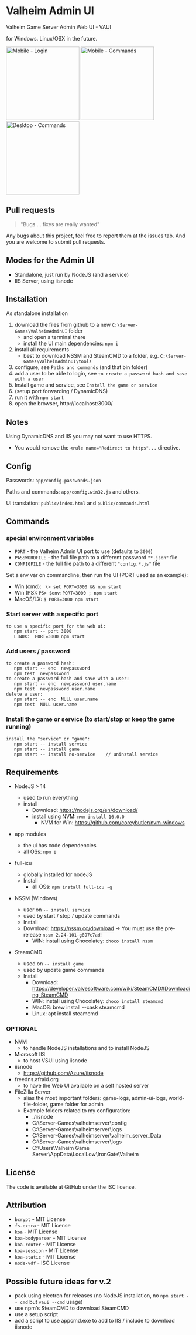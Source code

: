 # Valheim Admin UI

Valheim Game Server Admin Web UI - VAUI

for Windows. Linux/OSX in the future.

<img height="200" alt="Mobile - Login" src="https://user-images.githubusercontent.com/1894723/116934508-5c96e780-ac65-11eb-805d-9d8c2d19b08a.png">
<img height="200" alt="Mobile - Commands" src="https://user-images.githubusercontent.com/1894723/116934550-66b8e600-ac65-11eb-9a3d-0dcee4d95c54.png">
<img height="200" alt="Desktop - Commands" src="https://user-images.githubusercontent.com/1894723/116934525-615b9b80-ac65-11eb-8f9d-3dc1724bd3b0.png">


## Pull requests

> "Bugs ... fixes are really wanted"

Any bugs about this project, feel free to report them at the issues tab.
And you are welcome to submit pull requests.

## Modes for the Admin UI

- Standalone, just run by NodeJS (and a service)
- IIS Server, using iisnode

## Installation

As standalone installation
1. download the files from github to a new `C:\Server-Games\ValheimAdminUI` folder
	- and open a terminal there
	- install the UI main dependencies: `npm i`
2. install all requirements
	- best to download NSSM and SteamCMD to a folder, e.g. `C:\Server-Games\ValheimAdminUI\tools`
3. configure, see `Paths and commands`  (and that bin folder)
4. add a user to be able to login, see `to create a password hash and save with a user`
5. Install game and service, see `Install the game or service`
6. (setup port forwarding / DynamicDNS)
7. run it with `npm start`
8. open the browser, http://localhost:3000/

## Notes

Using DynamicDNS and IIS you may not want to use HTTPS.
- You would remove the `<rule name="Redirect to https"...` directive.


## Config

Passwords: `app/config.passwords.json`

Paths and commands: `app/config.win32.js` and others.

UI translation: `public/index.html` and `public/commands.html`


## Commands

### special environment variables
- `PORT` - the Valheim Admin UI port to use (defaults to `3000`)
- `PASSWORDFILE` - the full file path to a different password `"*.json"` file
- `CONFIGFILE` - the full file path to a different `"config.*.js"` file

Set a env var on commandline, then run the UI (PORT used as an example):
- Win (cmd): ` \> set PORT=3000 && npm start`
- Win (PS):  `PS> $env:PORT=3000 ; npm start`
- MacOS/LX:  `$ PORT=3000 npm start`

### Start server with a specific port

```
to use a specific port for the web ui:
   npm start -- port 3000
   LINUX:  PORT=3000 npm start
```

### Add users / password

``` 
to create a password hash:
   npm start -- enc  newpassword
   npm test  newpassword
to create a password hash and save with a user:
   npm start -- enc  newpassword user.name
   npm test  newpassword user.name
delete a user:
   npm start -- enc  NULL user.name
   npm test  NULL user.name
```

### Install the game or service (to start/stop or keep the game running)

```
install the "service" or "game":
   npm start -- install service
   npm start -- install game
   npm start -- install no-service    // uninstall service
```

## Requirements

- NodeJS > 14
	- used to run everything
	- install
		- Download: https://nodejs.org/en/download/
		- install using NVM: `nvm install 16.0.0`
			- NVM for Win: https://github.com/coreybutler/nvm-windows

- app modules
	- the ui has code dependencies
	- all OSs: `npm i`

- full-icu
	- globally installed for nodeJS
	- Install
		- all OSs: `npm install full-icu -g`

- NSSM (Windows)
	- user on `-- install service`
	- used by start / stop / update commands
	- Install
	- Download: https://nssm.cc/download -> You must use the pre-release `nssm 2.24-101-g897c7ad`!
		- WIN: install using Chocolatey: `choco install nssm`
- SteamCMD
	- used on `-- install game`
	- used by update game commands
	- Install
		- Download: https://developer.valvesoftware.com/wiki/SteamCMD#Downloading_SteamCMD
		- WIN: install using Chocolatey: `choco install steamcmd`
		- MacOS: brew install --cask steamcmd
		- Linux: apt install steamcmd

### OPTIONAL

- NVM
	- to handle NodeJS installations and to install NodeJS
- Microsoft IIS
	-  to host VSUI using iisnode
- iisnode
	- https://github.com/Azure/iisnode
- freedns.afraid.org
	- to have the Web UI available on a self hosted server
- FileZilla Server
	- alias the most important folders: game-logs, admin-ui-logs, world-file-folder, game folder for admin
	- Example folders related to my configuration:
		- ./iisnode
		- C:\Server-Games\valheimserver\config
		- C:\Server-Games\valheimserver\logs
		- C:\Server-Games\valheimserver\valheim_server_Data
		- C:\Server-Games\valheimserver\logs
		- C:\Users\Valheim Game Server\AppData\LocalLow\IronGate\Valheim

## License

The code is available at GitHub under the ISC license.

## Attribution

- `bcrypt` - MIT License
- `fs-extra` - MIT License
- `koa` - MIT License
- `koa-bodyparser` - MIT License
- `koa-router` - MIT License
- `koa-session` - MIT License
- `koa-static` - MIT License
- `node-vdf` - ISC License


## Possible future ideas for v.2

- pack using electron for releases (no NodeJS installation, no `npm start -- cmd` but `vaui --cmd` usage)
- use npm's SteamCMD to download SteamCMD
- use a setup script
- add a script to use appcmd.exe to add to IIS / include to download iisnode